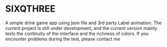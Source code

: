 # SIXQTHREE
A simple drink game app using json file and 3rd party Label animation. The current project is still under development, and the current version mainly tests the continuity of the interface and the richness of colors. If you encounter problems during the test, please contact me
